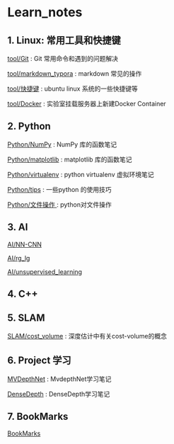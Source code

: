 # Learn_notes

##  1. Linux: 常用工具和快捷键

  [tool/Git](./linux_tool_notes/Git/README.md "Git 的使用命令和笔记") : Git 常用命令和遇到的问题解决 

  [tool/markdown_typora](./linux_tool_notes/markdown/README.md " markdown-typora 的使用笔记") : markdown 常见的操作

  [tool/快捷键](./linux_tool_notes/快捷键/README.md "一些linux的快捷键") : ubuntu linux 系统的一些快捷键等

  [tool/Docker](./linux_tool_notes/Docker.md "挂载服务器上使用Doker") : 实验室挂载服务器上新建Docker Container 

  

## 2. Python

  [Python/NumPy](./python_notes/numpy_notes/README.md "NumPy 库的函数笔记") :  NumPy 库的函数笔记

  [Python/matplotlib](./python_notes/matplotlib_notes/README.md " matplotlib 库的函数笔记") : matplotlib 库的函数笔记

  [Python/virtualenv](./python_notes/virtualenv/README.md " 虚拟环境笔记") : python virtualenv 虚拟环境笔记

  [Python/tips](./python_notes/tips/pip.md " tips") : 一些python 的使用技巧

  [Python/文件操作 ](./python_notes/文件操作/python-open.md " 文件操作") : python对文件操作

  

## 3. AI

  [AI/NN-CNN](./AI_notes/nn_cnn/README.md " NN,CNN 网络架构和简单的代码实现")

  [AI/rg_lg](./AI_notes/rg_lg/README.md " 逻辑次回归和非逻辑次回归的笔记和代码实现")

  [AI/unsupervised_learning](./AI_notes/unsupervised_learning/README.md " 简单的无监督学习K-means 和PCA 笔记和代码实现")

  

## 4. C++

   

## 5. SLAM

  [SLAM/cost_volume](./SLAM_notes/MVDepthnet/README.md " 深度估计中有关cost-volume的概念") : 深度估计中有关cost-volume的概念

  

## 6. Project 学习

  [MVDepthNet](./Project学习笔记/MVdepthNet.md "MvdepthNet学习笔记") : MvdepthNet学习笔记

  [DenseDepth](./Project学习笔记/DenseDepth.md "DenseDepth学习笔记") : DenseDepth学习笔记

  

## 7. BookMarks

  [BookMarks](BookMarks.md "资料整理，网页链接等")





